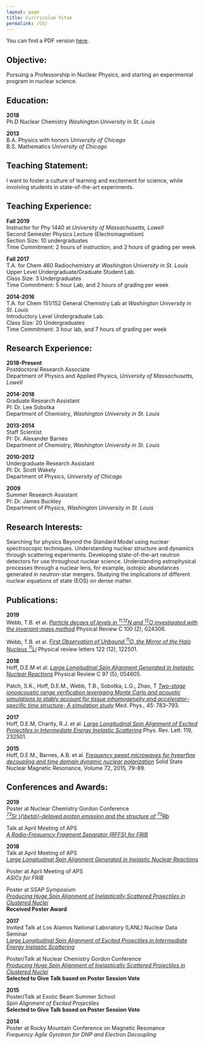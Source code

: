 ```yaml
---
layout: page
title: Currriculum Vitae
permalink: /CV/
---
```


You can find a PDF version [here](/img/CV.pdf).

## Objective:
Pursuing a Professorship in Nuclear Physics, and starting an experimental program in nuclear science. 

## Education:	
**2018**   
Ph.D Nuclear Chemistry	_Washington University in St. Louis_

**2013**   
B.A. Physics with honors	_University of Chicago_     
B.S. Mathematics		_University of Chicago_	

## Teaching Statement:
I want to foster a culture of learning and excitement for science, while involving students in state-of-the-art experiments. 

## Teaching Experience:

**Fall 2019**    
Instructor for Phy 1440 at _University of Massachusetts, Lowell_   
Second Semester Physics Lecture (Electromagnetism)  
Section Size: 10 undergraduates   
Time Commitment: 2 hours of instruction, and 2 hours of grading per week

**Fall 2017**    
T.A. for Chem 460 Radiochemistry at _Washington University in St. Louis_  
Upper Level Undergraduate/Graduate Student Lab.  
Class Size: 3 Undergraduates    
Time Commitment: 5 hour Lab, and 2 hours of grading per week
			
**2014-2016**   
T.A. for Chem 151/152 General Chemistry Lab at _Washington University in St. Louis_   
Introductory Level Undergraduate Lab.    
Class Size: 20 Undergraduates   
Time Commitment: 3 hour lab, and 7 hours of grading per week  
			
## Research Experience:

**2018-Present**   
Postdoctoral Research Associate     
Department of Physics and Applied Physics, _University of Massachusetts, Lowell_ 

**2014-2018**    
Graduate Research Assistant   
PI: Dr. Lee Sobotka     
Department of Chemistry, _Washington University in St. Louis_

**2013-2014**   
Staff Scientist       
PI: Dr. Alexander Barnes    
Department of Chemistry, _Washington University in St. Louis_

**2010-2012**    
Undergraduate Research Assistant   
PI: Dr. Scott Wakely    
Department of Physics, 	_University of Chicago_
	
**2009**    
Summer Research Assistant    
PI: Dr. James Buckley      
Department of Physics,  _Washington University in St. Louis_
	 	
## Research Interests:
Searching for physics Beyond the Standard Model using nuclear spectroscopic techniques. Understanding nuclear structure and dynamics through scattering experiments. Developing state-of-the-art neutron detectors for use throughout nuclear science. Understanding astrophysical processes through a nuclear lens, for example, isotopic abundances generated in neutron-star mergers. Studying the implications of different nuclear equations of state (EOS) on dense matter.  

## Publications:

**2019**     
Webb, T.B. et al. [_Particle decays of levels in <sup>11,12</sup>N and <sup>12</sup>O investigated with the invariant-mass method_](https://doi.org/10.1103/PhysRevC.100.024306) Physical Review C 100 (2), 024306.

Webb, T.B. et al. [_First Observation of Unbound <sup>11</sup>O, the Mirror of the Halo Nucleus <sup>11</sup>Li_](https://doi.org/10.1103/PhysRevLett.122.122501) Physical review letters 122 (12), 122501.

**2018**    
Hoff, D.E.M et al. [_Large Longitudinal Spin Alignment Generated in Inelastic Nuclear Reactions_](https://doi.org/10.1103/PhysRevC.97.054605) Physical Review C 97 (5), 054605.

Patch, S.K., Hoff, D.E.M., Webb, T.B., Sobotka, L.G., Zhao, T [_Two-stage ionoacoustic range verification leveraging Monte Carlo and acoustic simulations to stably account for tissue inhomogeneity and accelerator–specific time structure- A simulation study_](https://doi.org/10.1002/mp.12681) Med. Phys., 45: 783–793.


**2017**   
Hoff, D.E.M, Charity, R.J. et al. [_Large Longitudinal Spin Alignment of Excited Projectiles in Intermediate Energy Inelastic Scattering_](https://doi.org/10.1103/PhysRevLett.119.232501) Phys. Rev. Lett. 119, 232501.
		
**2015**    
Hoff, D.E.M., Barnes, A.B. et al. [_Frequency swept microwaves for hyperfine decoupling and time domain dynamic nuclear polarization_](https://doi.org/10.1016/j.ssnmr.2015.10.001) Solid State Nuclear Magnetic Resonance, Volume 72, 2015, 79-89.

## Conferences and Awards:

**2019**     
Poster at Nuclear Chemistry Gordon Conference    
[_<sup>73</sup>Sr \\(\beta\\)-delayed proton emission and the structure of <sup>73</sup>Rb_](/talks/Sr73_GordonPoster2.pdf)


Talk at April Meeting of APS    
[_A Radio-Frequency Fragment Separator (RFFS) for FRIB_](/talks/APSapril2019Talk.pdf)

**2018**     
Talk at April Meeting of APS     
[_Large Longitudinal Spin Alignment Generated in Inelastic Nuclear Reactions_](/talks/Li7Alignment_APS.pdf)

Poster at April Meeting of APS    
_ASICs for FRIB_

Poster at SSAP Symposium    
[_Producing Huge Spin Alignment of Inelastically Scattered Projectiles in Clustered Nuclei_](/talks/Li7AlignmentPosterDH_v9.pdf)      
**Received Poster Award**

**2017**     
Invited Talk at Los Alamos National Laboratory (LANL) Nuclear Data Seminar       
[_Large Longitudinal Spin Alignment of Excited Projectiles in Intermediate Energy Inelastic Scattering_](/talks/Li7Alignment_LANLtalk_9-19-17.pdf)

Poster/Talk at Nuclear Chemistry Gordon Conference   
[_Producing Huge Spin Alignment of Inelastically Scattered Projectiles in Clustered Nuclei_](/talks/Li7AlignmentPosterDH_v9.pdf)      
**Selected to Give Talk based on Poster Session Vote**

**2015**     
Poster/Talk at Exotic Beam Summer School   
_Spin Alignment of Excited Projectiles_     
**Selected to Give Talk based on Poster Session Vote**

**2014**    
Poster at Rocky Mountain Conference on Magnetic Resonance         
_Frequency Agile Gyrotron for DNP and Electron Decoupling_

